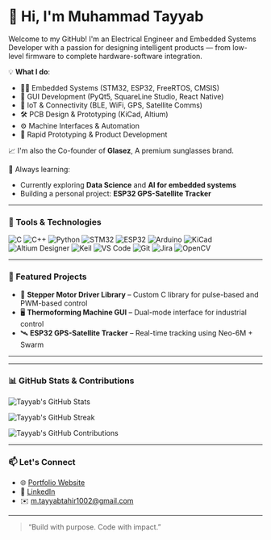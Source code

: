 # 👋 Hi, I'm Muhammad Tayyab

Welcome to my GitHub! I'm an Electrical Engineer and Embedded Systems Developer with a passion for designing intelligent products — from low-level firmware to complete hardware-software integration.

💡 **What I do**:
- 👨‍💻 Embedded Systems (STM32, ESP32, FreeRTOS, CMSIS)
- 📱 GUI Development (PyQt5, SquareLine Studio, React Native)
- 🔌 IoT & Connectivity (BLE, WiFi, GPS, Satellite Comms)
- 🛠 PCB Design & Prototyping (KiCad, Altium)
- ⚙️ Machine Interfaces & Automation
- 🚀 Rapid Prototyping & Product Development

<!--📈 I'm also the founder of **MT Tech**, where I provide freelance services in embedded systems and product development.-->

📈 I'm also the Co-founder of **Glasez**, A premium sunglasses brand.

🧠 Always learning:  
- Currently exploring **Data Science** and **AI for embedded systems**  
- Building a personal project: **ESP32 GPS-Satellite Tracker**

---

### 🧰 Tools & Technologies

![C](https://img.shields.io/badge/-C-00599C?style=flat&logo=c)
![C++](https://img.shields.io/badge/-C++-00599C?style=flat&logo=cplusplus)
![Python](https://img.shields.io/badge/-Python-3776AB?style=flat&logo=python)
![STM32](https://img.shields.io/badge/-STM32-03234B?style=flat&logo=stmicroelectronics)
![ESP32](https://img.shields.io/badge/-ESP32-000000?style=flat&logo=espressif)
![Arduino](https://img.shields.io/badge/-Arduino-00979D?style=flat&logo=arduino)
![KiCad](https://img.shields.io/badge/-KiCad-314CB6?style=flat&logo=kicad)
![Altium Designer](https://img.shields.io/badge/-Altium-FF6C37?style=flat&logo=altiumdesigner)
![Keil](https://img.shields.io/badge/-Keil-1C1C1C?style=flat&logo=arm)
![VS Code](https://img.shields.io/badge/-VS%20Code-007ACC?style=flat&logo=visual-studio-code)
![Git](https://img.shields.io/badge/-Git-F05032?style=flat&logo=git)
![Jira](https://img.shields.io/badge/-Jira-0052CC?style=flat&logo=jira)
![OpenCV](https://img.shields.io/badge/-Computer%20Vision-5C3EE8?style=flat&logo=opencv)

---

### 📂 Featured Projects

- 🔌 **Stepper Motor Driver Library** – Custom C library for pulse-based and PWM-based control
- 🖥 **Thermoforming Machine GUI** – Dual-mode interface for industrial control
- 🛰 **ESP32 GPS-Satellite Tracker** – Real-time tracking using Neo-6M + Swarm

---

---

### 📊 GitHub Stats & Contributions

![Tayyab's GitHub Stats](https://github-readme-stats.vercel.app/api?username=MuhammadTayyab1002&show_icons=true&theme=default)

![Tayyab's GitHub Streak](https://github-readme-streak-stats.herokuapp.com?user=MuhammadTayyab1002&theme=default)

![Tayyab's GitHub Contributions](https://github-readme-activity-graph.vercel.app/graph?username=MuhammadTayyab1002&theme=light)

---

### 📫 Let's Connect

- 🌐 [Portfolio Website](https://muhammadtayyab1002.github.io/)
- 💼 [LinkedIn](https://www.linkedin.com/in/muhammad-tayyab-eng/)
- ✉️ m.tayyabtahir1002@gmail.com

---

> “Build with purpose. Code with impact.”
